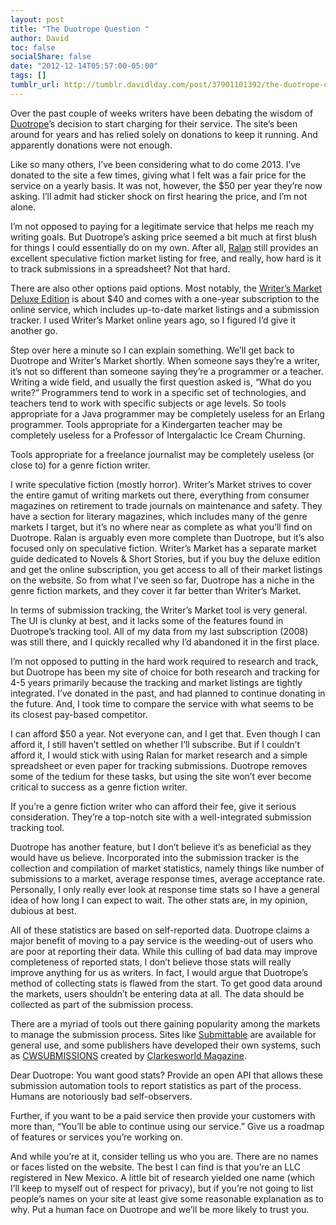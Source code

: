 ```yaml
---
layout: post
title: "The Duotrope Question "
author: David
toc: false
socialShare: false
date: "2012-12-14T05:57:00-05:00"
tags: []
tumblr_url: http://tumblr.davidlday.com/post/37901101392/the-duotrope-question
---
```


Over the past couple of weeks writers have been debating the wisdom of
[Duotrope](http://duotrope.com/)’s decision to start charging for their service.
The site’s been around for years and has relied solely on donations to keep it
running. And apparently donations were not enough.

Like so many others, I’ve been considering what to do come 2013. I’ve donated to
the site a few times, giving what I felt was a fair price for the service on a
yearly basis. It was not, however, the $50 per year they’re now asking. I’ll
admit had sticker shock on first hearing the price, and I’m not alone.

I’m not opposed to paying for a legitimate service that helps me reach my
writing goals. But Duotrope’s asking price seemed a bit much at first blush for
things I could essentially do on my own. After all, [Ralan](http://ralan.com/)
still provides an excellent speculative fiction market listing for free, and
really, how hard is it to track submissions in a spreadsheet? Not that hard.

There are also other options paid options. Most notably, the
[Writer’s Market Deluxe Edition](http://www.amazon.com/Writers-Market-Deluxe-Edition-Online/dp/1599635941/)
is about $40 and comes with a one-year subscription to the online service, which
includes up-to-date market listings and a submission tracker. I used Writer’s
Market online years ago, so I figured I’d give it another go.

Step over here a minute so I can explain something. We’ll get back to Duotrope
and Writer’s Market shortly. When someone says they’re a writer, it’s not so
different than someone saying they’re a programmer or a teacher. Writing a wide
field, and usually the first question asked is, “What do you write?” Programmers
tend to work in a specific set of technologies, and teachers tend to work with
specific subjects or age levels. So tools appropriate for a Java programmer may
be completely useless for an Erlang programmer. Tools appropriate for a
Kindergarten teacher may be completely useless for a Professor of Intergalactic
Ice Cream Churning.

Tools appropriate for a freelance journalist may be completely useless (or close
to) for a genre fiction writer.

I write speculative fiction (mostly horror). Writer’s Market strives to cover
the entire gamut of writing markets out there, everything from consumer
magazines on retirement to trade journals on maintenance and safety. They have a
section for literary magazines, which includes many of the genre markets I
target, but it’s no where near as complete as what you’ll find on Duotrope.
Ralan is arguably even more complete than Duotrope, but it’s also focused only
on speculative fiction. Writer’s Market has a separate market guide dedicated to
Novels & Short Stories, but if you buy the deluxe edition and get the online
subscription, you get access to all of their market listings on the website. So
from what I’ve seen so far, Duotrope has a niche in the genre fiction markets,
and they cover it far better than Writer’s Market.

In terms of submission tracking, the Writer’s Market tool is very general. The
UI is clunky at best, and it lacks some of the features found in Duotrope’s
tracking tool. All of my data from my last subscription (2008) was still there,
and I quickly recalled why I’d abandoned it in the first place.

I’m not opposed to putting in the hard work required to research and track, but
Duotrope has been my site of choice for both research and tracking for 4-5 years
primarily because the tracking and market listings are tightly integrated. I’ve
donated in the past, and had planned to continue donating in the future. And, I
took time to compare the service with what seems to be its closest pay-based
competitor.

I can afford $50 a year. Not everyone can, and I get that. Even though I can
afford it, I still haven’t settled on whether I’ll subscribe. But if I couldn’t
afford it, I would stick with using Ralan for market research and a simple
spreadsheet or even paper for tracking submissions. Duotrope removes some of the
tedium for these tasks, but using the site won’t ever become critical to success
as a genre fiction writer.

If you’re a genre fiction writer who can afford their fee, give it serious
consideration. They’re a top-notch site with a well-integrated submission
tracking tool.

Duotrope has another feature, but I don’t believe it’s as beneficial as they
would have us believe. Incorporated into the submission tracker is the
collection and compilation of market statistics, namely things like number of
submissions to a market, average response times, average acceptance rate.
Personally, I only really ever look at response time stats so I have a general
idea of how long I can expect to wait. The other stats are, in my opinion,
dubious at best.

All of these statistics are based on self-reported data. Duotrope claims a major
benefit of moving to a pay service is the weeding-out of users who are poor at
reporting their data. While this culling of bad data may improve completeness of
reported stats, I don’t believe those stats will really improve anything for us
as writers. In fact, I would argue that Duotrope’s method of collecting stats is
flawed from the start. To get good data around the markets, users shouldn’t be
entering data at all. The data should be collected as part of the submission
process.

There are a myriad of tools out there gaining popularity among the markets to
manage the submission process. Sites like
[Submittable](http://www.submittable.com/) are available for general use, and
some publishers have developed their own systems, such as
[CWSUBMISSIONS](http://clarkesworld.livejournal.com/tag/cwsubmissions) created
by [Clarkesworld Magazine](http://clarkesworldmagazine.com/).

Dear Duotrope: You want good stats? Provide an open API that allows these
submission automation tools to report statistics as part of the process. Humans
are notoriously bad self-observers.

Further, if you want to be a paid service then provide your customers with more
than, “You’ll be able to continue using our service.” Give us a roadmap of
features or services you’re working on.

And while you’re at it, consider telling us who you are. There are no names or
faces listed on the website. The best I can find is that you’re an LLC
registered in New Mexico. A little bit of research yielded one name (which I’ll
keep to myself out of respect for privacy), but if you’re not going to list
people’s names on your site at least give some reasonable explanation as to why.
Put a human face on Duotrope and we’ll be more likely to trust you.
